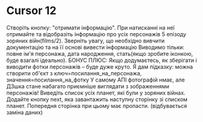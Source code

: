 # Cursor 12
Створіть кнопку: "отримати інформацію". При натисканні на неї отримайте та відобразіть інформацію про усіх персонажів 5 епізоду зоряних війн(films/2). Зверніть увагу, що необхідно вивчити документацію та на її основі вивести інформацію
Виводимо тільки: повне ім'я персонажа, дата народження, стать(якщо зробите іконкою, буде взагалі ідеально).
БОНУС ПЛЮС: Якщо додумаєтесь, як зберігати і виводити фотки персонажів – буде дуже круто.
Я дам підказку: можна створити об'єкт з ключ=посилання_на_персонажа, значення=посилання_на_фотку
У самому АПІ фотографій нмає, але ДЗшка стане набагато приємніше виглядати з зображеннями персонажів!
Виведіть список усіх планет, які були у зоряних війнах.
Додайте кнопку next, яка завантажить наступну сторінку зі списком планет. Попередня сторінка при цьому має пропасти. (відбувається заміна даних)
